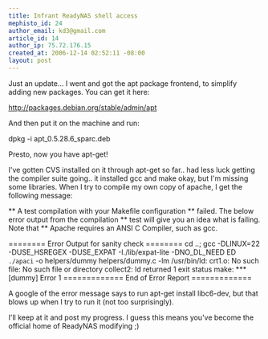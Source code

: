 ```yaml
--- 
title: Infrant ReadyNAS shell access
mephisto_id: 24
author_email: kd3@gmail.com
article_id: 14
author_ip: 75.72.176.15
created_at: 2006-12-14 02:52:11 -08:00
layout: post
---
```

Just an update... I went and got the apt package frontend, to simplify adding new packages. You can get it here:

http://packages.debian.org/stable/admin/apt

And then put it on the machine and run:

dpkg -i apt_0.5.28.6_sparc.deb

Presto, now you have apt-get!

I've gotten CVS installed on it through apt-get so far.. had less luck getting the compiler suite going.. it installed gcc and make okay, but I'm missing some libraries. When I try to compile my own copy of apache, I get the following message:


** A test compilation with your Makefile configuration
** failed.  The below error output from the compilation
** test will give you an idea what is failing. Note that
** Apache requires an ANSI C Compiler, such as gcc.

======== Error Output for sanity check ========
cd ..; gcc  -DLINUX=22 -DUSE_HSREGEX -DUSE_EXPAT -I./lib/expat-lite -DNO_DL_NEED                         ED `./apaci`     -o helpers/dummy helpers/dummy.c   -lm
/usr/bin/ld: crt1.o: No such file: No such file or directory
collect2: ld returned 1 exit status
make: *** [dummy] Error 1
============= End of Error Report =============

A google of the error message says to run apt-get install libc6-dev, but that blows up when I try to run it (not too surprisingly).

I'll keep at it and post my progress. I guess this means you've become the official home of ReadyNAS modifying ;)
